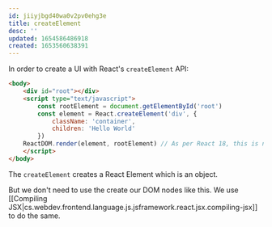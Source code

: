 ```yaml
---
id: jiiyjbgd40wa0v2pv0ehg3e
title: createElement
desc: ''
updated: 1654586486918
created: 1653560638391
---
```


In order to create a UI with React's `createElement` API:

```html
<body>
    <div id="root"></div>
    <script type="text/javascript">
        const rootElement = document.getElementById('root')
        const element = React.createElement('div', {
            className: 'container',
            children: 'Hello World'
        })
    ReactDOM.render(element, rootElement) // As per React 18, this is not the way to attach the app to the root element
    </script>
</body>
```

The `createElement` creates a React Element which is an object.

But we don't need to use the create our DOM nodes like this. We use [[Compiling JSX|cs.webdev.frontend.language.js.jsframework.react.jsx.compiling-jsx]] to do the same.
